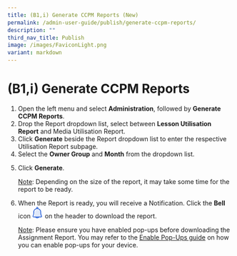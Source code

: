 ```yaml
---
title: (B1,i) Generate CCPM Reports (New)
permalink: /admin-user-guide/publish/generate-ccpm-reports/
description: ""
third_nav_title: Publish
image: /images/FaviconLight.png
variant: markdown
---
```

<h1 id="generate-ccpm-reports-new-">(B1,i) Generate CCPM Reports</h1>
<ol>
<li>Open the left menu and select <strong>Administration</strong>, followed by <strong>Generate CCPM Reports</strong>.</li>
	<li>Drop the Report dropdown list, select between&nbsp;<strong>Lesson Utilisation Report</strong>&nbsp;and&nbsp;Media Utilisation Report.</li>
<li>Click <strong>Generate</strong> beside the Report dropdown list to enter the respective Utilisation Report subpage.</li>
<li>Select the <strong>Owner Group</strong> and <strong>Month</strong> from the dropdown list.</li>
<li><p>Click <strong>Generate</strong>. </p>
<p><u>Note</u>: Depending on the size of the report, it may take some time for the report to be ready.</p>
</li>
<li><p>When the Report is ready, you will receive a Notification. Click the <strong>Bell</strong> icon <img style="width:1.5rem; display: inline;" src="/images/Icons/Bell.svg"> on the header to download the report.</p>
<p> <u>Note</u>: Please ensure you have enabled pop-ups before downloading the Assignment Report. You may refer to the <a target="_blank" href="/files/Userguide/Downloadable%20Resources/Enable-Pop-ups-Guide.pdf">Enable Pop-Ups guide</a> on how you can enable pop-ups for your device.</p>
</li>
</ol>